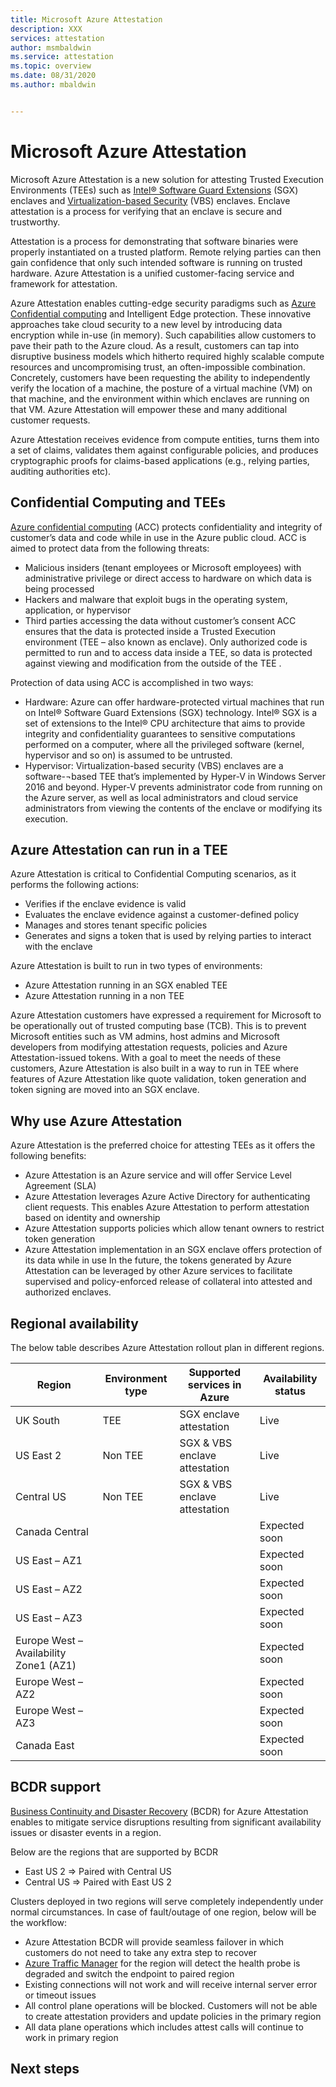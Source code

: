 ```yaml
---
title: Microsoft Azure Attestation 
description: XXX
services: attestation
author: msmbaldwin
ms.service: attestation
ms.topic: overview
ms.date: 08/31/2020
ms.author: mbaldwin


---
```

# Microsoft Azure Attestation

Microsoft Azure Attestation is a new solution for attesting Trusted Execution Environments (TEEs) such as [Intel® Software Guard Extensions](https://www.intel.com/content/www/us/en/architecture-and-technology/software-guard-extensions.html) (SGX) enclaves and [Virtualization-based Security](https://docs.microsoft.com/en-us/windows-hardware/design/device-experiences/oem-vbs) (VBS) enclaves. Enclave attestation is a process for verifying that an enclave is secure and trustworthy.

Attestation is a process for demonstrating that software binaries were properly instantiated on a trusted platform. Remote relying parties can then gain confidence that only such intended software is running on trusted hardware. Azure Attestation is a unified customer-facing service and framework for attestation. 

Azure Attestation enables cutting-edge security paradigms such as [Azure Confidential computing](https://docs.microsoft.com/en-us/azure/confidential-computing/overview) and Intelligent Edge protection. These innovative approaches take cloud security to a new level by introducing data encryption while in-use (in memory). Such capabilities allow customers to pave their path to the Azure cloud. As a result, customers can tap into disruptive business models which hitherto required highly scalable compute resources and uncompromising trust, an often-impossible combination. Concretely, customers have been requesting the ability to independently verify the location of a machine, the posture of a virtual machine (VM) on that machine, and the environment within which enclaves are running on that VM. Azure Attestation will empower these and many additional customer requests. 

Azure Attestation receives evidence from compute entities, turns them into a set of claims, validates them against configurable policies, and produces cryptographic proofs for claims-based applications (e.g., relying parties, auditing authorities etc).

## Confidential Computing and TEEs

[Azure confidential computing](https://azure.microsoft.com/solutions/confidential-compute/) (ACC) protects confidentiality and integrity of customer’s data and code while in use in the Azure public cloud. ACC is aimed to protect data from the following threats:
- Malicious insiders (tenant employees or Microsoft employees) with administrative privilege or direct access to hardware on which data is being processed
- Hackers and malware that exploit bugs in the operating system, application, or hypervisor
- Third parties accessing the data without customer’s consent
ACC ensures that the data is protected inside a Trusted Execution environment (TEE – also known as enclave). Only authorized code is permitted to run and to access data inside a TEE, so data is protected against viewing and modification from the outside of the TEE .

Protection of data using ACC is accomplished in two ways:

- Hardware: Azure can offer hardware-protected virtual machines that run on Intel® Software Guard Extensions (SGX) technology. Intel® SGX is a set of extensions to the Intel® CPU architecture that aims to provide integrity and confidentiality guarantees to sensitive computations performed on a computer, where all the privileged software (kernel, hypervisor and so on) is assumed to be untrusted.
- Hypervisor: Virtualization-based security (VBS) enclaves are a software-¬based TEE that’s implemented by Hyper-V in Windows Server 2016 and beyond. Hyper-V prevents administrator code from running on the Azure server, as well as local administrators and cloud service administrators from viewing the contents of the enclave or modifying its execution.

## Azure Attestation can run in a TEE

Azure Attestation is critical to Confidential Computing scenarios, as it performs the following actions:
- Verifies if the enclave evidence is valid 
- Evaluates the enclave evidence against a customer-defined policy 
- Manages and stores tenant specific policies
- Generates and signs a token that is used by relying parties to interact with the enclave

Azure Attestation is built to run in two types of environments:
- Azure Attestation running in an SGX enabled TEE
- Azure Attestation running in a non TEE

Azure Attestation customers have expressed a requirement for Microsoft to be operationally out of trusted computing base (TCB). This is to prevent Microsoft entities such as VM admins, host admins and Microsoft developers from modifying attestation requests, policies and Azure Attestation-issued tokens. With a goal to meet the needs of these customers, Azure Attestation is also built in a way to run in TEE where features of Azure Attestation like quote validation, token generation and token signing are moved into an SGX enclave.

## Why use Azure Attestation

Azure Attestation is the preferred choice for attesting TEEs as it offers the following benefits: 
- Azure Attestation is an Azure service and will offer Service Level Agreement (SLA)
- Azure Attestation leverages Azure Active Directory for authenticating client requests. This enables Azure Attestation to perform attestation based on identity and ownership
- Azure Attestation supports policies which allow tenant owners to restrict token generation
- Azure Attestation implementation in an SGX enclave offers protection of its data while in use
In the future, the tokens generated by Azure Attestation can be leveraged by other Azure services to facilitate supervised and policy-enforced release of collateral into attested and authorized enclaves.

## Regional availability

The below table describes Azure Attestation rollout plan in different regions.

| Region | Environment type | Supported services in Azure | Availability status |
|--|--|--|--|
| UK South | TEE | SGX enclave attestation | Live |
| US East 2 | Non TEE | SGX & VBS enclave attestation | Live 
| Central US | Non TEE | SGX & VBS enclave attestation | Live
| Canada Central | | | Expected soon |
| US East  – AZ1 | | | Expected soon |
| US East – AZ2 | | | Expected soon |
| US East  – AZ3 | | | Expected soon |
| Europe West – Availability Zone1 (AZ1) | | | Expected soon |
| Europe West – AZ2 | | | Expected soon |
| Europe West – AZ3 | | | Expected soon |
| Canada East | | | Expected soon |

## BCDR support

[Business Continuity and Disaster Recovery](https://docs.microsoft.com/en-us/azure/best-practices-availability-paired-regions) (BCDR) for Azure Attestation enables to mitigate service disruptions resulting from significant availability issues or disaster events in a region. 

Below are the regions that are supported by BCDR
- East US 2 => Paired with Central US 
- Central US => Paired with East US 2 

Clusters deployed in two regions will serve completely independently under normal circumstances. In case of fault/outage of one region, below will be the workflow: 
- Azure Attestation BCDR will provide seamless failover in which customers do not need to take any extra step to recover
- [Azure Traffic Manager](https://docs.microsoft.com/en-us/azure/traffic-manager) for the region will detect the health probe is degraded and switch the endpoint to paired region
- Existing connections will not work and will receive internal server error or timeout issues
- All control plane operations will be blocked. Customers will not be able to create attestation providers and update policies in the primary region
- All data plane operations which includes attest calls will continue to work in primary region

## Next steps

